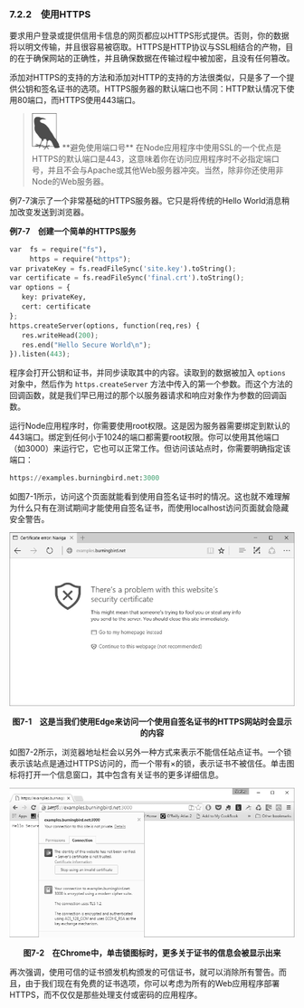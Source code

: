 

### 7.2.2　使用HTTPS

要求用户登录或提供信用卡信息的网页都应以HTTPS形式提供。否则，你的数据将以明文传输，并且很容易被窃取。HTTPS是HTTP协议与SSL相结合的产物，目的在于确保网站的正确性，并且确保数据在传输过程中被加密，且没有任何篡改。

添加对HTTPS的支持的方法和添加对HTTP的支持的方法很类似，只是多了一个提供公钥和签名证书的选项。HTTPS服务器的默认端口也不同：HTTP默认情况下使用80端口，而HTTPS使用443端口。

> <img class="my_markdown" src="../images/80.png" style="zoom:50%;" />
> **避免使用端口号**
> 在Node应用程序中使用SSL的一个优点是HTTPS的默认端口是443，这意味着你在访问应用程序时不必指定端口号，并且不会与Apache或其他Web服务器冲突。当然，除非你还使用非Node的Web服务器。

例7-7演示了一个非常基础的HTTPS服务器。它只是将传统的Hello World消息稍加改变发送到浏览器。

**例7-7　创建一个简单的HTTPS服务**

```python
var  fs = require("fs"),
     https = require("https");
var privateKey = fs.readFileSync('site.key').toString();
var certificate = fs.readFileSync('final.crt').toString();
var options = {
   key: privateKey,
   cert: certificate
};
https.createServer(options, function(req,res) {
   res.writeHead(200);
   res.end("Hello Secure World\n");
}).listen(443);
```

程序会打开公钥和证书，并同步读取其中的内容。读取到的数据被加入 `options` 对象中，然后作为 `https.createServer` 方法中传入的第一个参数。而这个方法的回调函数，就是我们早已用过的那个以服务器请求和响应对象作为参数的回调函数。

运行Node应用程序时，你需要使用root权限。这是因为服务器需要绑定到默认的443端口。绑定到任何小于1024的端口都需要root权限。你可以使用其他端口（如3000）来运行它，它也可以正常工作。但访问该站点时，你需要明确指定该端口：

```python
https://examples.burningbird.net:3000
```

如图7-1所示，访问这个页面就能看到使用自签名证书时的情况。这也就不难理解为什么只有在测试期间才能使用自签名证书，而使用localhost访问页面就会隐藏安全警告。

![81.png](../images/81.png)
<center class="my_markdown"><b class="my_markdown">图7-1　这是当我们使用Edge来访问一个使用自签名证书的HTTPS网站时会显示的内容</b></center>

如图7-2所示，浏览器地址栏会以另外一种方式来表示不能信任站点证书。一个锁表示该站点是通过HTTPS访问的，而一个带有×的锁，表示证书不被信任。单击图标将打开一个信息窗口，其中包含有关证书的更多详细信息。

![82.png](../images/82.png)
<center class="my_markdown"><b class="my_markdown">图7-2　在Chrome中，单击锁图标时，更多关于证书的信息会被显示出来</b></center>

再次强调，使用可信的证书颁发机构颁发的可信证书，就可以消除所有警告。而且，由于我们现在有免费的证书选项，你可以考虑为所有的Web应用程序部署HTTPS，而不仅仅是那些处理支付或密码的应用程序。

